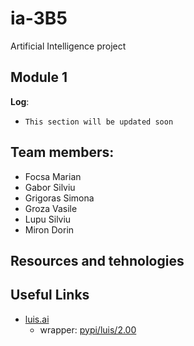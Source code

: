 # ia-3B5
Artificial Intelligence project

## Module 1

**Log**:
+ `This section will be updated soon`

## Team members:
+ Focsa Marian
+ Gabor Silviu
+ Grigoras Simona
+ Groza Vasile
+ Lupu Silviu
+ Miron Dorin

## Resources and tehnologies


## Useful Links
+ [luis.ai](https://www.luis.ai/)
  + wrapper: [pypi/luis/2.00](https://pypi.python.org/pypi/luis/2.0.0)
